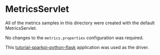 # MetricsServlet

All of the metrics samples in this directory were created with the default
MetricsServlet.

No changes to the `metrics.properties` configuration was required.

This [tutorial-sparkpi-python-flask](https://github.com/radanalyticsio/tutorial-sparkpi-python-flask)
application was used as the driver.
